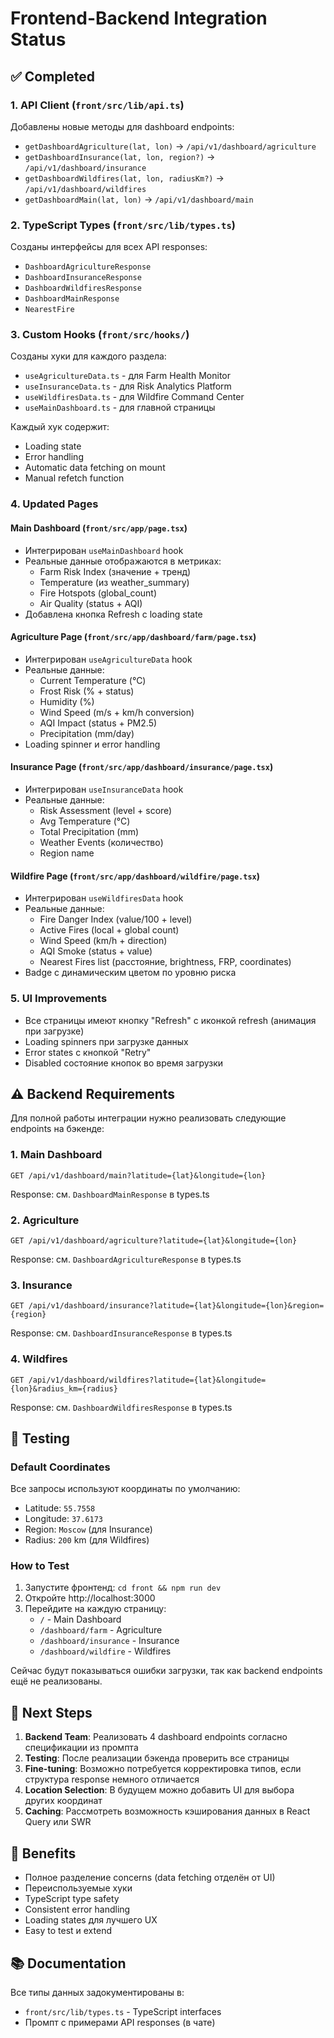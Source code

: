 # Frontend-Backend Integration Status

## ✅ Completed

### 1. API Client (`front/src/lib/api.ts`)
Добавлены новые методы для dashboard endpoints:
- `getDashboardAgriculture(lat, lon)` → `/api/v1/dashboard/agriculture`
- `getDashboardInsurance(lat, lon, region?)` → `/api/v1/dashboard/insurance`
- `getDashboardWildfires(lat, lon, radiusKm?)` → `/api/v1/dashboard/wildfires`
- `getDashboardMain(lat, lon)` → `/api/v1/dashboard/main`

### 2. TypeScript Types (`front/src/lib/types.ts`)
Созданы интерфейсы для всех API responses:
- `DashboardAgricultureResponse`
- `DashboardInsuranceResponse`
- `DashboardWildfiresResponse`
- `DashboardMainResponse`
- `NearestFire`

### 3. Custom Hooks (`front/src/hooks/`)
Созданы хуки для каждого раздела:
- `useAgricultureData.ts` - для Farm Health Monitor
- `useInsuranceData.ts` - для Risk Analytics Platform
- `useWildfiresData.ts` - для Wildfire Command Center
- `useMainDashboard.ts` - для главной страницы

Каждый хук содержит:
- Loading state
- Error handling
- Automatic data fetching on mount
- Manual refetch function

### 4. Updated Pages

#### Main Dashboard (`front/src/app/page.tsx`)
- Интегрирован `useMainDashboard` hook
- Реальные данные отображаются в метриках:
  - Farm Risk Index (значение + тренд)
  - Temperature (из weather_summary)
  - Fire Hotspots (global_count)
  - Air Quality (status + AQI)
- Добавлена кнопка Refresh с loading state

#### Agriculture Page (`front/src/app/dashboard/farm/page.tsx`)
- Интегрирован `useAgricultureData` hook
- Реальные данные:
  - Current Temperature (°C)
  - Frost Risk (% + status)
  - Humidity (%)
  - Wind Speed (m/s + km/h conversion)
  - AQI Impact (status + PM2.5)
  - Precipitation (mm/day)
- Loading spinner и error handling

#### Insurance Page (`front/src/app/dashboard/insurance/page.tsx`)
- Интегрирован `useInsuranceData` hook
- Реальные данные:
  - Risk Assessment (level + score)
  - Avg Temperature (°C)
  - Total Precipitation (mm)
  - Weather Events (количество)
  - Region name

#### Wildfire Page (`front/src/app/dashboard/wildfire/page.tsx`)
- Интегрирован `useWildfiresData` hook
- Реальные данные:
  - Fire Danger Index (value/100 + level)
  - Active Fires (local + global count)
  - Wind Speed (km/h + direction)
  - AQI Smoke (status + value)
  - Nearest Fires list (расстояние, brightness, FRP, coordinates)
- Badge с динамическим цветом по уровню риска

### 5. UI Improvements
- Все страницы имеют кнопку "Refresh" с иконкой refresh (анимация при загрузке)
- Loading spinners при загрузке данных
- Error states с кнопкой "Retry"
- Disabled состояние кнопок во время загрузки

## ⚠️ Backend Requirements

Для полной работы интеграции нужно реализовать следующие endpoints на бэкенде:

### 1. Main Dashboard
```
GET /api/v1/dashboard/main?latitude={lat}&longitude={lon}
```
Response: см. `DashboardMainResponse` в types.ts

### 2. Agriculture
```
GET /api/v1/dashboard/agriculture?latitude={lat}&longitude={lon}
```
Response: см. `DashboardAgricultureResponse` в types.ts

### 3. Insurance
```
GET /api/v1/dashboard/insurance?latitude={lat}&longitude={lon}&region={region}
```
Response: см. `DashboardInsuranceResponse` в types.ts

### 4. Wildfires
```
GET /api/v1/dashboard/wildfires?latitude={lat}&longitude={lon}&radius_km={radius}
```
Response: см. `DashboardWildfiresResponse` в types.ts

## 🧪 Testing

### Default Coordinates
Все запросы используют координаты по умолчанию:
- Latitude: `55.7558`
- Longitude: `37.6173`
- Region: `Moscow` (для Insurance)
- Radius: `200` km (для Wildfires)

### How to Test
1. Запустите фронтенд: `cd front && npm run dev`
2. Откройте http://localhost:3000
3. Перейдите на каждую страницу:
   - `/` - Main Dashboard
   - `/dashboard/farm` - Agriculture
   - `/dashboard/insurance` - Insurance
   - `/dashboard/wildfire` - Wildfires

Сейчас будут показываться ошибки загрузки, так как backend endpoints ещё не реализованы.

## 📝 Next Steps

1. **Backend Team**: Реализовать 4 dashboard endpoints согласно спецификации из промпта
2. **Testing**: После реализации бэкенда проверить все страницы
3. **Fine-tuning**: Возможно потребуется корректировка типов, если структура response немного отличается
4. **Location Selection**: В будущем можно добавить UI для выбора других координат
5. **Caching**: Рассмотреть возможность кэширования данных в React Query или SWR

## 🎯 Benefits

- Полное разделение concerns (data fetching отделён от UI)
- Переиспользуемые хуки
- TypeScript type safety
- Consistent error handling
- Loading states для лучшего UX
- Easy to test и extend

## 📚 Documentation

Все типы данных задокументированы в:
- `front/src/lib/types.ts` - TypeScript interfaces
- Промпт с примерами API responses (в чате)

